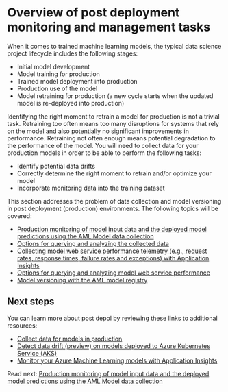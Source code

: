 # Overview of post deployment monitoring and management tasks

When it comes to trained machine learning models, the typical data science project lifecycle includes the following stages:

- Initial model development
- Model training for production
- Trained model deployment into production
- Production use of the model
- Model retraining for production (a new cycle starts when the updated model is re-deployed into production)

Identifying the right moment to retrain a model for production is not a trivial task. Retraining too often means too many disruptions for systems that rely on the model and also potentially no significant improvements in performance. Retraining not often enough means potential degradation to the performance of the model. You will need to collect data for your production models in order to be able to perform the following tasks:

- Identify potential data drifts
- Correctly determine the right moment to retrain and/or optimize your model
- Incorporate monitoring data into the training dataset

This section addresses the problem of data collection and model versioning in post deployment (production) environments. The following topics will be covered:

- [Production monitoring of model input data and the deployed model predictions using the AML Model data collection](./monitoring-data-collection.md)
- [Options for querying and analyzing the collected data](./querying-and-analyzing-monitoring-data.md)
- [Collecting model web service performance telemetry (e.g., request rates, response times, failure rates and exceptions) with Application Insights](./model-webservice-performance-telemetry.md)
- [Options for querying and analyzing model web service performance](./querying-and-analyzing-telemetry-data.md)
- [Model versioning with the AML model registry](./model-versioning.md)

## Next steps

You can learn more about post depol by reviewing these links to additional resources:

- [Collect data for models in production](https://docs.microsoft.com/en-us/azure/machine-learning/service/how-to-enable-data-collection)
- [Detect data drift (preview) on models deployed to Azure Kubernetes Service (AKS)](https://docs.microsoft.com/en-us/azure/machine-learning/service/how-to-monitor-data-drift)
- [Monitor your Azure Machine Learning models with Application Insights](https://docs.microsoft.com/en-us/azure/machine-learning/service/how-to-enable-app-insights)

Read next: [Production monitoring of model input data and the deployed model predictions using the AML Model data collection](./monitoring-data-collection.md)
